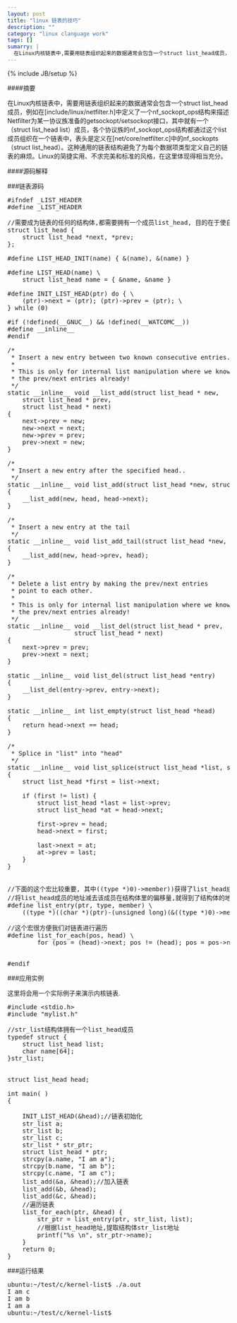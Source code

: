 ```yaml
---
layout: post
title: "linux 链表的技巧"
description: ""
category: "linux clanguage work"
tags: []
sumarry: |
  在Linux内核链表中,需要用链表组织起来的数据通常会包含一个struct list_head成员，例如在[include/linux/netfilter.h]中定义了一个nf_sockopt_ops结构来描述Netfilter为某一协议族准备的getsockopt/setsockopt接口，其中就有一个（struct list_head list）成员，各个协议族的nf_sockopt_ops结构都通过这个list成员组织在一个链表中，表头是定义在[net/core/netfilter.c]中的nf_sockopts（struct list_head）。这种通用的链表结构避免了为每个数据项类型定义自己的链表的麻烦。Linux的简捷实用、不求完美和标准的风格，在这里体现得相当充分。
---
```

{% include JB/setup %}


####摘要

在Linux内核链表中，需要用链表组织起来的数据通常会包含一个struct list_head成员，例如在\[include/linux/netfilter.h\]中定义了一个nf_sockopt_ops结构来描述Netfilter为某一协议族准备的getsockopt/setsockopt接口，其中就有一个（struct list_head list）成员，各个协议族的nf_sockopt_ops结构都通过这个list成员组织在一个链表中，表头是定义在\[net/core/netfilter.c\]中的nf_sockopts（struct list_head）。这种通用的链表结构避免了为每个数据项类型定义自己的链表的麻烦。Linux的简捷实用、不求完美和标准的风格，在这里体现得相当充分。



####源码解释

###链表源码

<pre class="brush: js;">
#ifndef _LIST_HEADER
#define _LIST_HEADER

//需要成为链表的任何的结构体,都需要拥有一个成员list_head, 目的在于使自己加入链表里.而以后这个地址就代表着这个结构体,我们可以通过list_head的成员的地址来推出原始的结构体的地址.
struct list_head {
	struct list_head *next, *prev;
};

#define LIST_HEAD_INIT(name) { &amp;(name), &amp;(name) }

#define LIST_HEAD(name) \
	struct list_head name = { &amp;name, &amp;name }

#define INIT_LIST_HEAD(ptr) do { \
	(ptr)->next = (ptr); (ptr)->prev = (ptr); \
} while (0)

#if (!defined(__GNUC__) &amp;&amp; !defined(__WATCOMC__))
#define __inline__
#endif

/*
 * Insert a new entry between two known consecutive entries.
 *
 * This is only for internal list manipulation where we know
 * the prev/next entries already!
 */
static __inline__ void __list_add(struct list_head * new,
	struct list_head * prev,
	struct list_head * next)
{
	next->prev = new;
	new->next = next;
	new->prev = prev;
	prev->next = new;
}

/*
 * Insert a new entry after the specified head..
 */
static __inline__ void list_add(struct list_head *new, struct list_head *head)
{
	__list_add(new, head, head->next);
}

/*
 * Insert a new entry at the tail
 */
static __inline__ void list_add_tail(struct list_head *new, struct list_head *head)
{
	__list_add(new, head->prev, head);
}

/*
 * Delete a list entry by making the prev/next entries
 * point to each other.
 *
 * This is only for internal list manipulation where we know
 * the prev/next entries already!
 */
static __inline__ void __list_del(struct list_head * prev,
				  struct list_head * next)
{
	next->prev = prev;
	prev->next = next;
}

static __inline__ void list_del(struct list_head *entry)
{
	__list_del(entry->prev, entry->next);
}

static __inline__ int list_empty(struct list_head *head)
{
	return head->next == head;
}

/*
 * Splice in "list" into "head"
 */
static __inline__ void list_splice(struct list_head *list, struct list_head *head)
{
	struct list_head *first = list->next;

	if (first != list) {
		struct list_head *last = list->prev;
		struct list_head *at = head->next;

		first->prev = head;
		head->next = first;

		last->next = at;
		at->prev = last;
	}
}


//下面的这个宏比较重要, 其中((type *)0)->member))获得了list_head成员在结构体里的偏移量.
//将list_head成员的地址减去该成员在结构体里的偏移量,就得到了结构体的地址
#define list_entry(ptr, type, member) \
	((type *)((char *)(ptr)-(unsigned long)(&amp;((type *)0)->member)))

//这个宏很方便我们对链表进行遍历
#define list_for_each(pos, head) \
        for (pos = (head)->next; pos != (head); pos = pos->next)


#endif
</pre>



###应用实例

这里将会用一个实际例子来演示内核链表.

<pre class="brush: js;">
#include &lt;stdio.h>
#include "mylist.h"

//str_list结构体拥有一个list_head成员
typedef struct {
	struct list_head list;
    char name[64];
}str_list;


struct list_head head;

int main( )
{

	INIT_LIST_HEAD(&amp;head);//链表初始化
	str_list a;
	str_list b;
	str_list c;
	str_list * str_ptr;
	struct list_head * ptr;
	strcpy(a.name, "I am a");
	strcpy(b.name, "I am b");
	strcpy(c.name, "I am c");
	list_add(&amp;a, &amp;head);//加入链表
	list_add(&amp;b, &amp;head);
	list_add(&amp;c, &amp;head);
	//遍历链表
	list_for_each(ptr, &amp;head) {
		str_ptr = list_entry(ptr, str_list, list);
		//根据list_head地址,提取结构体str_list地址
		printf("%s \n", str_ptr->name);
	}
	return 0;
}
</pre>


###运行结果

<pre class="brush: js;">
ubuntu:~/test/c/kernel-list$ ./a.out
I am c
I am b
I am a
ubuntu:~/test/c/kernel-list$
</pre>

